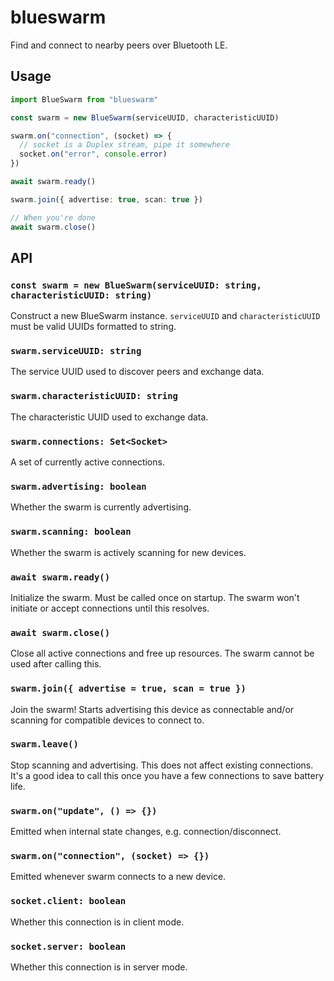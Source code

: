 # blueswarm

Find and connect to nearby peers over Bluetooth LE.

## Usage

```typescript
import BlueSwarm from "blueswarm"

const swarm = new BlueSwarm(serviceUUID, characteristicUUID)

swarm.on("connection", (socket) => {
  // socket is a Duplex stream, pipe it somewhere
  socket.on("error", console.error)
})

await swarm.ready()

swarm.join({ advertise: true, scan: true })

// When you're done
await swarm.close()
```

## API

### `const swarm = new BlueSwarm(serviceUUID: string, characteristicUUID: string)`

Construct a new BlueSwarm instance. `serviceUUID` and `characteristicUUID` must be valid UUIDs formatted to string.

### `swarm.serviceUUID: string`

The service UUID used to discover peers and exchange data.

### `swarm.characteristicUUID: string`

The characteristic UUID used to exchange data.

### `swarm.connections: Set<Socket>`

A set of currently active connections.

### `swarm.advertising: boolean`

Whether the swarm is currently advertising.

### `swarm.scanning: boolean`

Whether the swarm is actively scanning for new devices.

### `await swarm.ready()`

Initialize the swarm. Must be called once on startup. The swarm won't initiate or accept connections until this resolves.

### `await swarm.close()`

Close all active connections and free up resources. The swarm cannot be used after calling this.

### `swarm.join({ advertise = true, scan = true })`

Join the swarm! Starts advertising this device as connectable and/or scanning for compatible devices to connect to.

### `swarm.leave()`

Stop scanning and advertising. This does not affect existing connections. It's a good idea to call this once you have a few connections to save battery life.

### `swarm.on("update", () => {})`

Emitted when internal state changes, e.g. connection/disconnect.

### `swarm.on("connection", (socket) => {})`

Emitted whenever swarm connects to a new device.

### `socket.client: boolean`

Whether this connection is in client mode.

### `socket.server: boolean`

Whether this connection is in server mode.
